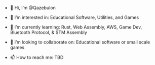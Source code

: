 - 👋 Hi, I’m @Qazebulon

- 👀 I’m interested in:
  Educational Software, Utilities, and Games

- 🌱 I’m currently learning:
  Rust, Web Assembly, AWS, Game Dev, Bluetooth Protocol, & STM Assembly

- 💞️ I’m looking to collaborate on:
  Educational software or small scale games

- 📫 How to reach me:
  TBD
  
<!---
Qazebulon/Qazebulon is a ✨ special ✨ repository because its `README.md` (this file) appears on your GitHub profile.
You can click the Preview link to take a look at your changes.
--->
